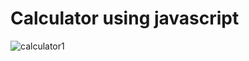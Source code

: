 # Calculator using javascript 
![calculator1](https://github.com/Raghav7182/FED_ASSIGNMENT/assets/127484976/81412518-7733-4319-ae34-09f0a58932a7)

